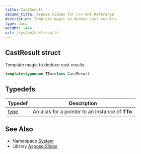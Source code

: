 ```yaml
---
title: CastResult
second_title: Aspose.Slides for C++ API Reference
description: Template magic to deduce cast results.
type: docs
weight: 1444
url: /system/castresult/
---
```

## CastResult struct


Template magic to deduce cast results.

```cpp
template<typename TTo>class CastResult
```

## Typedefs

| Typedef | Description |
| --- | --- |
| [type](./type/) | An alias for a pointer to an instance of **TTo**. |
## See Also

* Namespace [System](../)
* Library [Aspose.Slides](../../)